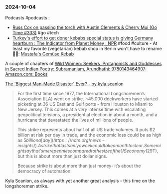 ### 2024-10-04
Podcasts #podcasts :
- [Russ Cox on passing the torch with Austin Clements & Cherry Mui (Go Time #333)](https://changelog.com/gotime/333) #go #tech 
- [Turkey's effort to get doner kebabs special status is giving Germany heartburn : The Indicator from Planet Money : NPR](https://www.npr.org/2024/10/03/1203261229/doner-kebab-turkey-germany-traditonal-specialty-guarantee) #food #culture - At least my favorite (vegetarian) kebab shop in Berlin won't have to rename 🤷🏽: [Mustafa's Gemüse Kebab](https://www.tripadvisor.in/Restaurant_Review-g187323-d1341041-Reviews-Mustafa_s_Gemuse_Kebab-Berlin.html)

A couple of chapters of [Wild Women: Seekers, Protagonists and Goddesses in Sacred Indian Poetry: Subramaniam, Arundhathi: 9780143464907: Amazon.com: Books](https://www.amazon.com/Wild-Women-Seekers-Protagonists-Goddesses/dp/0143464906)

[The 'Biggest Man-Made Disaster' Ever? - by kyla scanlon](https://kyla.substack.com/p/the-biggest-man-made-disaster-ever)

> For the first time since 1977, the International Longshoremen’s Association (ILA) went on strike. ~45,000 dockworkers have started picketing at 36 US East and Gulf ports - from Houston to Miami to New Jersey. This comes at a _very_ intense time with escalating geopolitical tensions, a presidential election in about a month, and a hurricane that devastated the lives of millions of people.
>
> This strike represents about half of all US trade volumes. It puts $2 billion at risk per day in trade, and the economic loss could be as high as $5 billion a [day](https://nam.org/news-insights/). A strike that lasts only a week could take a month to clear. Some might say that’s mere pennies compared to the size of the US economy ($29T), but this is about more than just dollar signs.
> 
> Because strike is about more than just money- it’s about the democracy of automation.

Kyla Scanlon, as always with yet another great analysis - this time on the longshoremen strike.